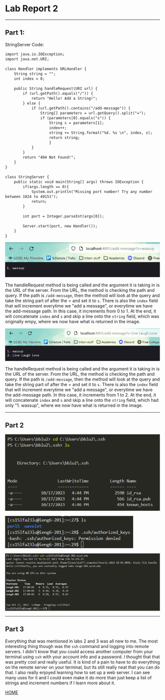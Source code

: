 # Lab Report 2
---
## Part 1: 
StringServer Code:
```
import java.io.IOException;
import java.net.URI;

class Handler implements URLHandler {
    String string = "";
    int index = 0;
    
    public String handleRequest(URI url) {
        if (url.getPath().equals("/")) {
            return "Hello! Add a String!";
        } else {
            if (url.getPath().contains("/add-message")) {
                String[] parameters = url.getQuery().split("=");
                if (parameters[0].equals("s")) {
                    String s = parameters[1];
                    index++;
                    string += String.format("%d. %s \n", index, s);
                    return string;
                    }
            }
        }
        return "404 Not Found!";
    }
}

class StringServer {
    public static void main(String[] args) throws IOException {
        if(args.length == 0){
            System.out.println("Missing port number! Try any number between 1024 to 49151");
            return;
        }

        int port = Integer.parseInt(args[0]);

        Server.start(port, new Handler());
    }
}
```
![Image](cse_15l_lab_images/LabReport2Part1Img1.png)

The handleRequest method is being called and the argument it is taking in is the URL of the server. From the URL, the method is checking the path and query. If the path is `/add-message`, then the method will look at the query and take the string part of after the = and set it to `s`. There is also the `index` field that will increment everytime we "add a message", or everytime we have the add-message path. In this case, it increments from 0 to 1. At the end, it will concatenate `index` and `s` and skip a line onto the `string` field, which was originally empy, where we now have what is returned in the image.

![Image](cse_15l_lab_images/LapReport2Part1Img2.png)

The handleRequest method is being called and the argument it is taking in is the URL of the server. From the URL, the method is checking the path and query. If the path is `/add-message`, then the method will look at the query and take the string part of after the = and set it to `s`. There is also the `index` field that will increment everytime we "add a message", or everytime we have the add-message path. In this case, it increments from 1 to 2. At the end, it will concatenate `index` and `s` and skip a line onto the `string` field, which had only "1. wassup", where we now have what is returned in the image.

---
## Part 2
![Image](cse_15l_lab_images/LabReport2Part2Img1.png)

![Image](cse_15l_lab_images/LabReport2Part2Img2.png)

![Image](cse_15l_lab_images/LabReport2Part2Img3.png)

---
## Part 3
Everything that was mentioned in labs 2 and 3 was all new to me. The most interesting thing though was the `ssh` command and logging into remote servers. I didn't know that you could access another computer from your terminal using `ssh` with your account info and a password. I thought that that was pretty cool and really useful. It is kind of a pain to have to do everything on the remote server on your terminal, but its still really neat that you can do that. I also really enjoyed learning how to set up a web server. I can see many uses for it and I could even make it do more than just keep a list of strings and increment numbers if I learn more about it.

[HOME](https://guiuiy.github.io/cse15l-lab-reports/)
